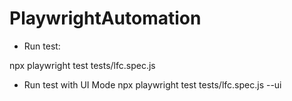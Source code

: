 # PlaywrightAutomation
* Run test:

npx playwright test tests/lfc.spec.js

* Run test with UI Mode
npx playwright test tests/lfc.spec.js --ui